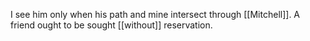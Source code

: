 I see him only when his path and mine intersect through [[Mitchell]]. A friend ought to be sought [[without]] reservation. 
